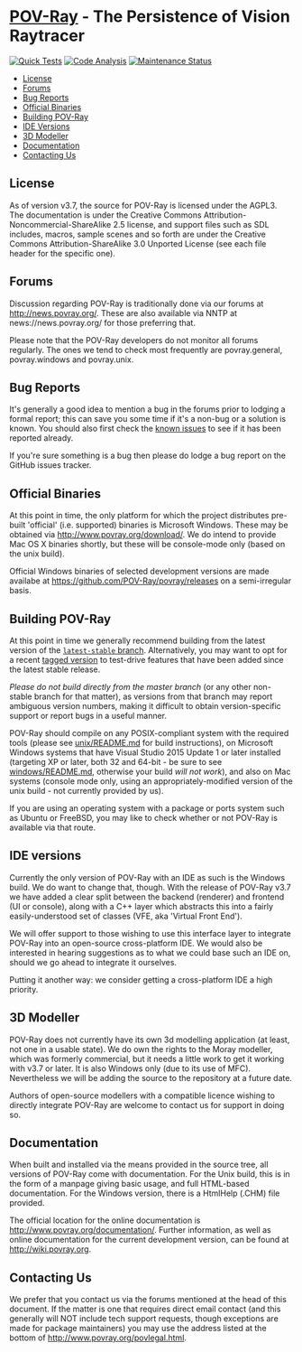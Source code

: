 [POV-Ray](http://www.povray.org/) - The Persistence of Vision Raytracer
=======================================================================

[![Quick Tests](https://github.com/POV-Ray/povray/actions/workflows/test_build_quick.yml/badge.svg)](https://github.com/POV-Ray/povray/actions/workflows/test_build_quick.yml)
[![Code Analysis](https://github.com/POV-Ray/povray/actions/workflows/codeql-analysis.yml/badge.svg)](https://github.com/POV-Ray/povray/actions/workflows/codeql-analysis.yml)
[![Maintenance Status](https://img.shields.io/maintenance/yes/2022.svg)](README.md "Last edited 2022-10-25")

- [License](#license)
- [Forums](#forums)
- [Bug Reports](#bug-reports)
- [Official Binaries](#official-binaries)
- [Building POV-Ray](#building-pov-ray)
- [IDE Versions](#ide-versions)
- [3D Modeller](#3d-modeller)
- [Documentation](#documentation)
- [Contacting Us](#contacting-us)

License
--------------------------------------

As of version v3.7, the source for POV-Ray is licensed under the AGPL3. The documentation is under the
Creative Commons Attribution-Noncommercial-ShareAlike 2.5 license, and support files such
as SDL includes, macros, sample scenes and so forth are under the Creative Commons Attribution-ShareAlike
3.0 Unported License (see each file header for the specific one).

Forums
--------------------------------------

Discussion regarding POV-Ray is traditionally done via our forums at http://news.povray.org/.
These are also available via NNTP at news://news.povray.org/ for those preferring that.

Please note that the POV-Ray developers do not monitor all forums regularly. The ones we
tend to check most frequently are povray.general, povray.windows and povray.unix.

Bug Reports
--------------------------------------

It's generally a good idea to mention a bug in the forums prior to lodging a formal
report; this can save you some time if it's a non-bug or a solution is known. You
should also first check the [known issues](https://github.com/POV-Ray/povray/issues)
to see if it has been reported already.

If you're sure something is a bug then please do lodge a bug report on the GitHub issues tracker.

Official Binaries
--------------------------------------

At this point in time, the only platform for which the project distributes pre-built
'official' (i.e. supported) binaries is Microsoft Windows. These may be
obtained via http://www.povray.org/download/. We do intend to provide Mac OS X
binaries shortly, but these will be console-mode only (based on the unix build).

Official Windows binaries of selected development versions are made availabe at
https://github.com/POV-Ray/povray/releases on a semi-irregular basis.

Building POV-Ray
--------------------------------------

At this point in time we generally recommend building from the latest version of the
[`latest-stable` branch](https://github.com/POV-Ray/povray/tree/latest-stable). Alternatively,
you may want to opt for a recent [tagged version](https://github.com/POV-Ray/povray/tags)
to test-drive features that have been added since the latest stable release.

_Please do not build directly from the master branch_ (or any other non-stable branch
for that matter), as versions from that branch may report ambiguous version numbers,
making it difficult to obtain version-specific support or report bugs in a useful manner.

POV-Ray should compile on any POSIX-compliant system with the required tools (please see
[unix/README.md](unix/README.md) for build instructions),
on Microsoft Windows systems that have Visual Studio 2015 Update 1 or later installed (targeting
XP or later, both 32 and 64-bit - be sure to see [windows/README.md](windows/README.md),
otherwise your build _will not work_), and also on Mac systems (console mode only, using
an appropriately-modified version of the unix build - not currently provided by us).

If you are using an operating system with a package or ports system such as
Ubuntu or FreeBSD, you may like to check whether or not POV-Ray is available
via that route.

IDE versions
--------------------------------------

Currently the only version of POV-Ray with an IDE as such is the Windows build.
We do want to change that, though. With the release of POV-Ray v3.7 we have added
a clear split between the backend (renderer) and frontend (UI or console), along
with a C++ layer which abstracts this into a fairly easily-understood set of 
classes (VFE, aka 'Virtual Front End').

We will offer support to those wishing to use this interface layer to integrate
POV-Ray into an open-source cross-platform IDE. We would also be interested in
hearing suggestions as to what we could base such an IDE on, should we go ahead
to integrate it ourselves.

Putting it another way: we consider getting a cross-platform IDE a high priority.

3D Modeller
-------------------------------------

POV-Ray does not currently have its own 3d modelling application (at least, not one
in a usable state). We do own the rights to the Moray modeller, which was formerly
commercial, but it needs a little work to get it working with v3.7 or later. It is also
Windows only (due to its use of MFC). Nevertheless we will be adding the source
to the repository at a future date.

Authors of open-source modellers with a compatible licence wishing to directly
integrate POV-Ray are welcome to contact us for support in doing so.

Documentation
--------------------------------------

When built and installed via the means provided in the source tree, all versions
of POV-Ray come with documentation. For the Unix build, this is in the form of a
manpage giving basic usage, and full HTML-based documentation. For the Windows
version, there is a HtmlHelp (.CHM) file provided.

The official location for the online documentation is http://www.povray.org/documentation/.
Further information, as well as online documentation for the current development
version, can be found at http://wiki.povray.org.

Contacting Us
--------------------------------------

We prefer that you contact us via the forums mentioned at the head of this document.
If the matter is one that requires direct email contact (and this generally will NOT
include tech support requests, though exceptions are made for package maintainers)
you may use the address listed at the bottom of http://www.povray.org/povlegal.html.


